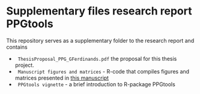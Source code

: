 # Supplementary files research report PPGtools
This repository serves as a supplementary folder to the research report and  contains

- ` ThesisProposal_PPG_GFerdinands.pdf` the proposal for this thesis project.
- ` Manuscript figures and matrices` - R-code that compiles figures and matrices presented in [this manuscript](https://github.com/GerbrichFerdinands/research-report-PPG)
- ` PPGtools vignette` - a brief introduction to R-package PPGtools
